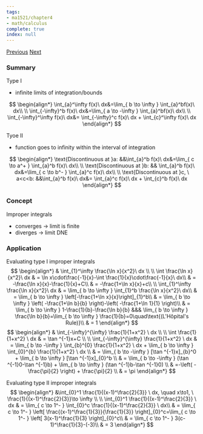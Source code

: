 ```yaml
---
tags:
- ma1521/chapter4
- math/calculus
complete: true
index: null
---
```

[Previous](/labyrinth/notes/math/ma1521/integration_II)   [Next](/labyrinth/notes/math/ma1521/applied_integration)
### Summary
Type I
- infinite limits of integration/bounds

$$
\begin{align*}
\int_{a}^\infty f(x)\ dx&=\lim_{ b \to \infty } \int_{a}^bf(x)\ dx\\
\\
\int_{-\infty}^b f(x)\ dx&=\lim_{ a \to -\infty } \int_{a}^bf(x)\ dx\\
\\
\int_{-\infty}^\infty f(x)\ dx&= \int_{-\infty}^c f(x)\ dx +  \int_{c}^\infty f(x)\ dx
\end{align*}
$$

Tyoe II
- function goes to infinity within the interval of integration

$$
\begin{align*}
\text{Discontinuous at }a: &&\int_{a}^b f(x)\ dx&=\lim_{ c \to a^+ } \int_{a}^b f(x)\ dx\\
\\
\text{Discontinuous at }b: && \int_{a}^b f(x)\ dx&=\lim_{ c \to b^- } \int_{a}^c f(x)\ dx\\
\\
\text{Discontinuous at }c, \ a<c<b: &&\int_{a}^b f(x)\ dx&= \int_{a}^c f(x)\ dx +  \int_{c}^b f(x)\ dx
\end{align*}
$$
### Concept
Improper integrals
- converges -> limit is finite
- diverges -> limit DNE
### Application
Evaluating type I improper integrals
$$
\begin{align*}
& \int_{1}^\infty \frac{\ln x}{x^2}\ dx \\
\\
\int \frac{\ln x}{x^2}\ dx & = \ln x\cdot\frac{-1}{x}-\int \frac{1}{x}\cdot\frac{-1}{x}\ dx\\
& = -\frac{\ln x}{x}-\frac{1}{x}+C\\
& = -\frac{1+\ln x}{x}+c\\
\\
\int_{1}^\infty \frac{\ln x}{x^2}\ dx & = \lim_{ b \to \infty } \int_{1}^b \frac{\ln x}{x^2}\ dx\\
& = \lim_{ b \to \infty } \left[-\frac{1+\ln x}{x}\right]_{1}^b\\
& = \lim_{ b \to \infty } \left( -\frac{1+\ln b}{b} \right)-\left( -\frac{1+\ln 1}{1} \right)\\
& = \lim_{ b \to \infty } 1-\frac{1}{b}-\frac{\ln b}{b} &&& \lim_{ b \to \infty } \frac{\ln b}{b}=\lim_{ b \to \infty } \frac{1}{b}=0\quad\text{(L'Hôpital's Rule)}\\
& = 1
\end{align*}
$$
$$
\begin{align*}
& \int_{-\infty}^{\infty} \frac{1}{1+x^2} \ dx \\
\\
\int \frac{1}{1+x^2} \ dx & = \tan ^{-1}x+C \\
\\
\int_{-\infty}^{\infty} \frac{1}{1+x^2} \ dx & = \lim_{ b \to -\infty } \int_{b}^{0} \frac{1}{1+x^2} \ dx +  \lim_{ b \to \infty } \int_{0}^{b} \frac{1}{1+x^2} \ dx \\
& =  \lim_{ b \to -\infty } [\tan ^{-1}x]_{b}^0 +  \lim_{ b \to \infty } [\tan ^{-1}x]_{0}^b \\
& = \lim_{ b \to -\infty } (\tan ^{-1}0-\tan ^{-1}b) +  \lim_{ b \to \infty } (\tan ^{-1}b-\tan ^{-1}0) \\
& =-\left( -\frac{\pi}{2} \right) +  \frac{\pi}{2} \\
& = \pi
\end{align*}
$$

Evaluating type II improper integrals
$$
\begin{align*}
&\int_{0}^1 \frac{1}{(x-1)^\frac{2}{3}} \ dx, \quad x\to1, \ \frac{1}{(x-1)^\frac{2}{3}}\to \infty \\ 
\\
\int_{0}^1 \frac{1}{(x-1)^\frac{2}{3}} \ dx & = \lim_{ c \to 1^- } \int_{0}^c \frac{1}{(x-1)^\frac{2}{3}} \ dx\\
& = \lim_{ c \to 1^- } \left[ \frac{(x-1)^\frac{1}{3}}{\frac{1}{3}} \right]_{0}^c=\lim_{ c \to 1^- } \left[ 3(x-1)^\frac{1}{3} \right]_{0}^c\\
& = \lim_{ c \to 1^- } 3(c-1)^\frac{1}{3}-(-3)\\
& = 3
\end{align*}
$$